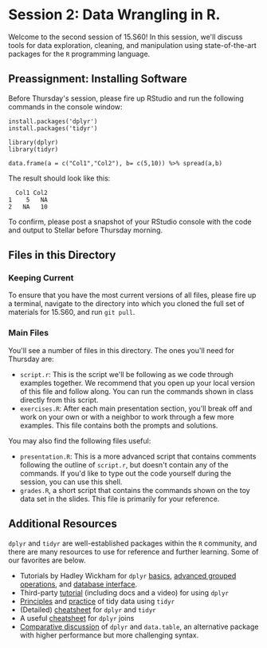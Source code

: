 # Session 2: Data Wrangling in R. 

Welcome to the second session of 15.S60! In this session, we'll discuss tools for data exploration, cleaning, and manipulation using state-of-the-art packages for the `R` programming language. 

## Preassignment: Installing Software

Before Thursday's session, please fire up RStudio and run the following commands in the console window: 

    install.packages('dplyr')
    install.packages('tidyr')
    
    library(dplyr)
    library(tidyr)

    data.frame(a = c("Col1","Col2"), b= c(5,10)) %>% spread(a,b)

The result should look like this: 

      Col1 Col2
    1    5   NA
    2   NA   10

To confirm, please post a snapshot of your RStudio console with the code and output to Stellar before Thursday morning. 

## Files in this Directory

### Keeping Current

To ensure that you have the most current versions of all files, please fire up a terminal, navigate to the directory into which you cloned the full set of materials for 15.S60, and run `git pull`. 

### Main Files
You'll see a number of files in this directory. The ones you'll need for Thursday are:

- `script.r`: This is the script we'll be following as we code through examples together. We recommend that you open up your local version of this file and follow along. You can run the commands shown in class directly from this script.
- `exercises.R`: After each main presentation section, you'll break off and work on your own or with a neighbor to work through a few more examples. This file contains both the prompts and solutions. 

You may also find the following files useful:
- `presentation.R`: This is a more advanced script that contains comments following the outline of `script.r`, but doesn't contain any of the commands. If you'd like to type out the code yourself during the session, you can use this shell.
- `grades.R`, a short script that contains the commands shown on the toy data set in the slides. This file is primarily for your reference.

## Additional Resources

`dplyr` and `tidyr` are well-established packages within the `R` community, and there are many resources to use for reference and further learning. Some of our favorites are below. 

- Tutorials by Hadley Wickham for `dplyr` [basics](https://cran.rstudio.com/web/packages/dplyr/vignettes/introduction.html), [advanced grouped operations](https://cran.r-project.org/web/packages/dplyr/vignettes/window-functions.html), and [database interface](https://cran.r-project.org/web/packages/dplyr/vignettes/databases.html).
- Third-party [tutorial](http://www.dataschool.io/dplyr-tutorial-for-faster-data-manipulation-in-r/) (including docs and a video) for using `dplyr`
- [Principles](http://vita.had.co.nz/papers/tidy-data.pdf) and [practice](https://cran.r-project.org/web/packages/tidyr/vignettes/tidy-data.html) of tidy data using `tidyr`
- (Detailed) [cheatsheet](https://www.rstudio.com/wp-content/uploads/2015/02/data-wrangling-cheatsheet.pdf?version=0.99.687&mode=desktop) for `dplyr` and `tidyr` 
- A useful [cheatsheet](https://stat545-ubc.github.io/bit001_dplyr-cheatsheet.html) for `dplyr` joins
- [Comparative discussion](http://stackoverflow.com/questions/21435339/data-table-vs-dplyr-can-one-do-something-well-the-other-cant-or-does-poorly) of `dplyr` and `data.table`, an alternative package with higher performance but more challenging syntax.  
